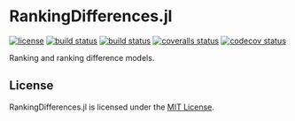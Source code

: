 # RankingDifferences.jl

[![license](https://img.shields.io/badge/license-MIT-blue.svg)](https://github.com/laschuet/RankingDifferences.jl/blob/master/LICENSE.txt)
[![build status](https://travis-ci.org/laschuet/RankingDifferences.jl.svg?branch=master)](https://travis-ci.org/laschuet/RankingDifferences.jl)
[![build status](https://ci.appveyor.com/api/projects/status/000lbbgwqloh8qiw/branch/master?svg=true)](https://ci.appveyor.com/project/laschuet/rankingdifferences-jl/branch/master)
[![coveralls status](https://coveralls.io/repos/github/laschuet/Rankingifferences.jl/badge.svg?branch=master)](https://coveralls.io/github/laschuet/RankingDifferences.jl?branch=master)
[![codecov status](https://codecov.io/gh/laschuet/RankingDifferences.jl/branch/master/graph/badge.svg)](https://codecov.io/gh/laschuet/RankingDifferences.jl)

Ranking and ranking difference models.

## License

RankingDifferences.jl is licensed under the [MIT License](./LICENSE.txt).
